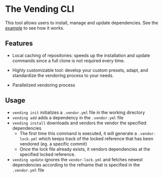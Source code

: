 # The Vending CLI

This tool allows users to install, manage and update dependencies. See the
[example](example/) to see how it works.

## Features

* Local caching of repositories: speeds up the installation and update commands
  since a full clone is not required every time.

* Highly customizable tool: develop your custom presets, adapt, and standardize the
  vendoring process to your needs.

* Parallelized vendoring process

## Usage

* `vending init` initializes a `.vendor.yml` file in the working directory
* `vending add` adds a dependency in the `.vendor.yml` file
* `vending install` downloads and vendors the vendor the specified dependencies
   * The first time this command is executed, it will generate a `.vendor-lock.yml`
     which keeps track of the locked reference that has been vendored (eg. a specific commit)
   * Once the lock file already exists, it vendors dependencies at the
     specified locked reference.
* `vending update` ignores the `vendor-lock.yml` and fetches newest dependencies
   according to the refname that is specified in the `.vendor.yml` file
